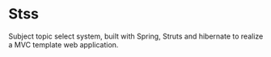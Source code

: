 # Stss

Subject topic select system, built with Spring, Struts and hibernate to realize a MVC template web application.
